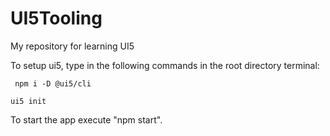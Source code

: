 # UI5Tooling
My repository for learning UI5

To setup ui5, type in the following commands in the root directory terminal:
```
 npm i -D @ui5/cli
```
```
ui5 init
```
To start the app execute "npm start".
